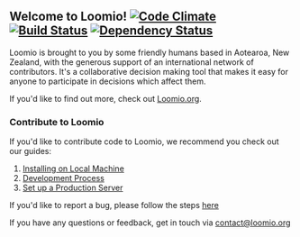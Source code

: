 ## Welcome to Loomio! [![Code Climate](https://codeclimate.com/badge.png)](https://codeclimate.com/github/enspiral/loomio) [![Build Status](https://travis-ci.org/enspiral/loomio.png)](https://travis-ci.org/enspiral/loomio) [![Dependency Status](https://gemnasium.com/enspiral/loomio.png)](https://gemnasium.com/enspiral/loomio)

Loomio is brought to you by some friendly humans based in Aotearoa, New Zealand, with the generous support of an international network of contributors.
It's a collaborative decision making tool that makes it easy for anyone to participate in decisions which affect them.

If you'd like to find out more, check out [Loomio.org](https://www.loomio.org).

### Contribute to Loomio

If you'd like to contribute code to Loomio, we recommend you check out our guides:

1. [Installing on Local Machine](https://github.com/enspiral/loomio/wiki/1-Installing-on-Local-Machine)
2. [Development Process](https://github.com/enspiral/loomio/wiki/2-Development-process)
3. [Set up a Production Server](https://github.com/enspiral/loomio/wiki/3-Set-up-a-Production-Server)

If you'd like to report a bug, please follow the steps [here](https://github.com/enspiral/loomio/wiki/Reporting-bugs-on-Loomio)

If you have any questions or feedback, get in touch via [contact@loomio.org](mailto:contact@loomio.org)

